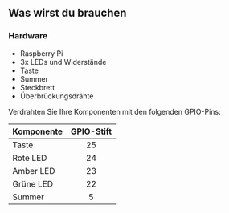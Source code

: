 ## Was wirst du brauchen

### Hardware

- Raspberry Pi
- 3x LEDs und Widerstände
- Taste
- Summer
- Steckbrett
- Überbrückungsdrähte

Verdrahten Sie Ihre Komponenten mit den folgenden GPIO-Pins:

| Komponente | GPIO-Stift |
| ---------- |:----------:|
| Taste      |     25     |
| Rote LED   |     24     |
| Amber LED  |     23     |
| Grüne LED  |     22     |
| Summer     |     5      |